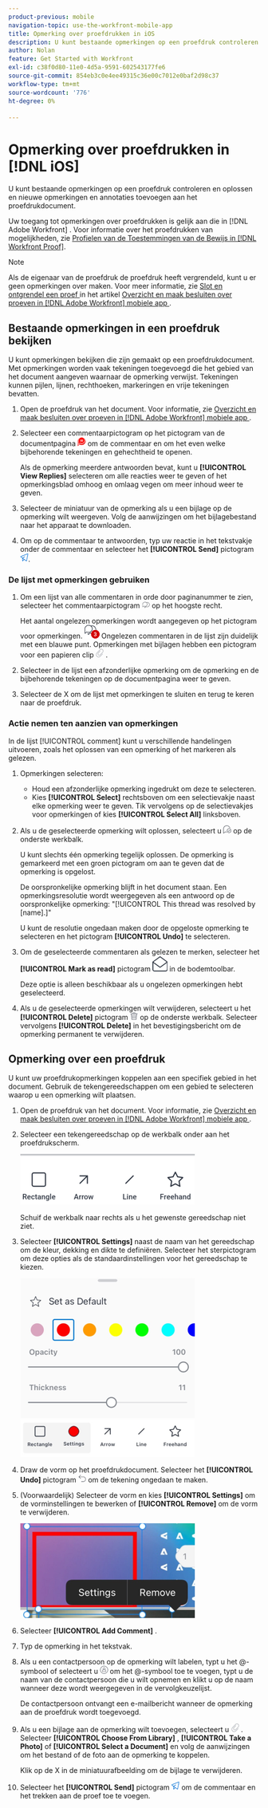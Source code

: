 ```yaml
---
product-previous: mobile
navigation-topic: use-the-workfront-mobile-app
title: Opmerking over proefdrukken in iOS
description: U kunt bestaande opmerkingen op een proefdruk controleren en oplossen en nieuwe opmerkingen en annotaties toevoegen aan het proefdrukdocument.
author: Nolan
feature: Get Started with Workfront
exl-id: c38f0d80-11e0-4d5a-9591-602543177fe6
source-git-commit: 854eb3c0e4ee49315c36e00c7012e0baf2d98c37
workflow-type: tm+mt
source-wordcount: '776'
ht-degree: 0%

---
```


# Opmerking over proefdrukken in [!DNL iOS]

U kunt bestaande opmerkingen op een proefdruk controleren en oplossen en nieuwe opmerkingen en annotaties toevoegen aan het proefdrukdocument.

Uw toegang tot opmerkingen over proefdrukken is gelijk aan die in [!DNL Adobe Workfront] . Voor informatie over het proefdrukken van mogelijkheden, zie [ Profielen van de Toestemmingen van de Bewijs in  [!DNL Workfront Proof]](../../../workfront-proof/wp-acct-admin/account-settings/proof-perm-profiles-in-wp.md).

>[!NOTE]
>
>Als de eigenaar van de proefdruk de proefdruk heeft vergrendeld, kunt u er geen opmerkingen over maken. Voor meer informatie, zie [ Slot en ontgrendel een proef ](../../../workfront-basics/mobile-apps/using-the-workfront-mobile-app/work-with-proofs-in-mobile-app.md#lock) in het artikel [ Overzicht en maak besluiten over proeven in  [!DNL Adobe Workfront]  mobiele app ](../../../workfront-basics/mobile-apps/using-the-workfront-mobile-app/work-with-proofs-in-mobile-app.md).

## Bestaande opmerkingen in een proefdruk bekijken

U kunt opmerkingen bekijken die zijn gemaakt op een proefdrukdocument. Met opmerkingen worden vaak tekeningen toegevoegd die het gebied van het document aangeven waarnaar de opmerking verwijst. Tekeningen kunnen pijlen, lijnen, rechthoeken, markeringen en vrije tekeningen bevatten.

1. Open de proefdruk van het document. Voor informatie, zie [ Overzicht en maak besluiten over proeven in  [!DNL Adobe Workfront]  mobiele app ](../../../workfront-basics/mobile-apps/using-the-workfront-mobile-app/work-with-proofs-in-mobile-app.md).
1. Selecteer een commentaarpictogram op het pictogram van de documentpagina ![ Commentaar op document ](assets/mobile-comment-icon-on-proofdoc-30x34.png) om de commentaar en om het even welke bijbehorende tekeningen en gehechtheid te openen.

   Als de opmerking meerdere antwoorden bevat, kunt u **[!UICONTROL View Replies]** selecteren om alle reacties weer te geven of het opmerkingsblad omhoog en omlaag vegen om meer inhoud weer te geven.

1. Selecteer de miniatuur van de opmerking als u een bijlage op de opmerking wilt weergeven. Volg de aanwijzingen om het bijlagebestand naar het apparaat te downloaden.
1. Om op de commentaar te antwoorden, typ uw reactie in het tekstvakje onder de commentaar en selecteer het **[!UICONTROL Send]** pictogram ![ verzend pictogram ](assets/mobile-send-icon-25x26.png).

### De lijst met opmerkingen gebruiken

1. Om een lijst van alle commentaren in orde door paginanummer te zien, selecteer het commentaarpictogram ![ pictogram van de Commentaar ](assets/mobile-comment-icon-30x25.png) op het hoogste recht.

   Het aantal ongelezen opmerkingen wordt aangegeven op het pictogram voor opmerkingen. ![ Aantal ongelezen commentaren ](assets/mobile-unread-comments-icon-30x27.png) Ongelezen commentaren in de lijst zijn duidelijk met een blauwe punt. Opmerkingen met bijlagen hebben een pictogram voor een papieren clip ![[!UICONTROL Attachment] ](assets/mobile-paper-clip-icon.png) .

1. Selecteer in de lijst een afzonderlijke opmerking om de opmerking en de bijbehorende tekeningen op de documentpagina weer te geven.
1. Selecteer de X om de lijst met opmerkingen te sluiten en terug te keren naar de proefdruk.

### Actie nemen ten aanzien van opmerkingen

In de lijst [!UICONTROL comment] kunt u verschillende handelingen uitvoeren, zoals het oplossen van een opmerking of het markeren als gelezen.

1. Opmerkingen selecteren:

   * Houd een afzonderlijke opmerking ingedrukt om deze te selecteren.
   * Kies **[!UICONTROL Select]** rechtsboven om een selectievakje naast elke opmerking weer te geven. Tik vervolgens op de selectievakjes voor opmerkingen of kies **[!UICONTROL Select All]** linksboven.

1. Als u de geselecteerde opmerking wilt oplossen, selecteert u ![[!UICONTROL Resolve comment] icon ](assets/mobile-resolvecomment-icon-30x30.png) op de onderste werkbalk.

   U kunt slechts één opmerking tegelijk oplossen. De opmerking is gemarkeerd met een groen pictogram om aan te geven dat de opmerking is opgelost.

   De oorspronkelijke opmerking blijft in het document staan. Een opmerkingsresolutie wordt weergegeven als een antwoord op de oorspronkelijke opmerking: &quot;[!UICONTROL This thread was resolved by [name].]&quot;

   U kunt de resolutie ongedaan maken door de opgeloste opmerking te selecteren en het pictogram **[!UICONTROL Undo]** te selecteren.

1. Om de geselecteerde commentaren als gelezen te merken, selecteer het **[!UICONTROL Mark as read]** pictogram ![ Teken als gelezen ](assets/mobile-markread-icon-30x31.png) in de bodemtoolbar.

   Deze optie is alleen beschikbaar als u ongelezen opmerkingen hebt geselecteerd.

1. Als u de geselecteerde opmerkingen wilt verwijderen, selecteert u het **[!UICONTROL Delete]** pictogram ![](assets/delete-30x28.png) op de onderste werkbalk. Selecteer vervolgens **[!UICONTROL Delete]** in het bevestigingsbericht om de opmerking permanent te verwijderen.

## Opmerking over een proefdruk

U kunt uw proefdrukopmerkingen koppelen aan een specifiek gebied in het document. Gebruik de tekengereedschappen om een gebied te selecteren waarop u een opmerking wilt plaatsen.

1. Open de proefdruk van het document. Voor informatie, zie [ Overzicht en maak besluiten over proeven in  [!DNL Adobe Workfront]  mobiele app ](../../../workfront-basics/mobile-apps/using-the-workfront-mobile-app/work-with-proofs-in-mobile-app.md).
1. Selecteer een tekengereedschap op de werkbalk onder aan het proefdrukscherm.

   ![ de commentaartoolbar van het Bewijs ](assets/android-proof-comment-toolbar-350x102.png)

   Schuif de werkbalk naar rechts als u het gewenste gereedschap niet ziet.

1. Selecteer **[!UICONTROL Settings]** naast de naam van het gereedschap om de kleur, dekking en dikte te definiëren. Selecteer het sterpictogram om deze opties als de standaardinstellingen voor het gereedschap te kiezen.

   ![ het hulpmiddelmontages van de Teken ](assets/ios-drawingtoolsettings-350x359.png)

1. Draw de vorm op het proefdrukdocument. Selecteer het **[!UICONTROL Undo]** pictogram ![ ongedaan maken ](assets/android-undo-icon-30x31.png) om de tekening ongedaan te maken.
1. (Voorwaardelijk) Selecteer de vorm en kies **[!UICONTROL Settings]** om de vorminstellingen te bewerken of **[!UICONTROL Remove]** om de vorm te verwijderen.

   ![ het menu van de Teken ](assets/ios-drawing-settingsremove-350x190.png)

1. Selecteer **[!UICONTROL Add Comment]** .
1. Typ de opmerking in het tekstvak.
1. Als u een contactpersoon op de opmerking wilt labelen, typt u het @-symbool of selecteert u ![[!UICONTROL Tag contact]](assets/mobile-tag-user-icon.png) om het @-symbool toe te voegen, typt u de naam van de contactpersoon die u wilt opnemen en klikt u op de naam wanneer deze wordt weergegeven in de vervolgkeuzelijst.

   De contactpersoon ontvangt een e-mailbericht wanneer de opmerking aan de proefdruk wordt toegevoegd.

1. Als u een bijlage aan de opmerking wilt toevoegen, selecteert u ![[!UICONTROL Attachment] icon ](assets/mobile-paper-clip-icon.png) . Selecteer **[!UICONTROL Choose From Library]** , **[!UICONTROL Take a Photo]** of **[!UICONTROL Select a Document]** en volg de aanwijzingen om het bestand of de foto aan de opmerking te koppelen.

   Klik op de X in de miniatuurafbeelding om de bijlage te verwijderen.

1. Selecteer het **[!UICONTROL Send]** pictogram ![ verzend pictogram ](assets/mobile-send-icon-25x26.png) om de commentaar en het trekken aan de proef toe te voegen.
